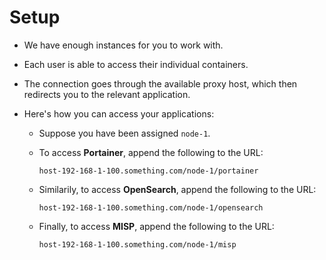# Setup

- We have enough instances for you to work with.

- Each user is able to access their individual containers.

- The connection goes through the available proxy host, which then redirects you to the relevant application.

- Here's how you can access your applications:
    - Suppose you have been assigned `node-1`.
    - To access **Portainer**, append the following to the URL:

      ```  
      host-192-168-1-100.something.com/node-1/portainer 
      ```

    - Similarily, to access **OpenSearch**, append the following to the URL:

      ```  
      host-192-168-1-100.something.com/node-1/opensearch 
      ```

    - Finally, to access **MISP**, append the following to the URL: 

      ``` 
      host-192-168-1-100.something.com/node-1/misp 
      ```

